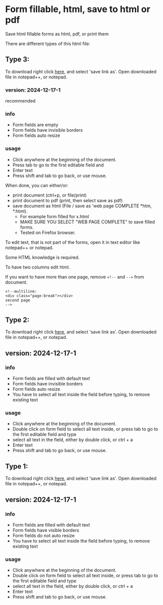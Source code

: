 # Form fillable, html, save to html or pdf
Save html fillable forms as html, pdf, or print them

There are different types of this html file:

## Type 3:

To download right click [here](https://raw.githubusercontent.com/dbojan/form-fillable-html-to-pdf/refs/heads/main/form%20fillable%20type%203%20-%20auto%20resize%20-%20empty%20fields%20-%20press%20tab%20to%20go%20to%201st%20field.html), and select 'save link as'. Open downloaded file in notepad++, or notepad.

### version: 2024-12-17-1

recommended

### info
- Form fields are empty
- Form fields have invisible borders
- Form fields auto resize


### usage
- Click anywhere at the beginning of the document.
- Press tab to go to the first editable field and 
- Enter text
- Press shift and tab to go back, or use mouse.


When done, you can either/or:
- print document (ctrl+p, or file/print)
- print document to pdf (print, then select save as pdf)
- save document as html (File / save as 'web page COMPLETE *htm, *.html). 
  - For example form filled for x.html
  - MAKE SURE YOU SELECT "WEB PAGE COMPLETE" to save filled forms.
  - Tested on Firefox browser.


To edit text, that is not part of the forms, open it in text editor like notepad++ or notepad.

Some HTML knowledge is required.

To have two columns edit html.

If you want to have more than one page, remove `<!--` and `-->` from document.
```
<!--multiline: 
<div class="page-break"></div>
second page
-->
```

## Type 2:

To download right click [here](https://raw.githubusercontent.com/dbojan/form-fillable-html-to-pdf/refs/heads/main/form%20fillable%20type%202%20-%20auto%20resize.html), and select 'save link as'. Open downloaded file in notepad++, or notepad.

## version: 2024-12-17-1

### info
- Form fields are filled with default text
- Form fields have invisible borders
- Form fields auto resize
- You have to select all text inside the field before typing, to remove existing text

### usage
- Click anywhere at the beginning of the document.
- Double click on form field to select all text inside, or press tab to go to the first editable field and type
- select all text in the field, either by double click, or ctrl + a
- Enter text
- Press shift and tab to go back, or use mouse.



## Type 1:

To download right click [here](https://raw.githubusercontent.com/dbojan/form-fillable-html-to-pdf/refs/heads/main/form%20fillable%20type%201.html), and select 'save link as'. Open downloaded file in notepad++, or notepad.

## version: 2024-12-17-1

### info
- Form fields are filled with default text
- Form fields have visible borders
- Form fields do not auto resize
- You have to select all text inside the field before typing, to remove existing text

### usage
- Click anywhere at the beginning of the document.
- Double click on form field to select all text inside, or press tab to go to the first editable field and type
- select all text in the field, either by double click, or ctrl + a
- Enter text
- Press shift and tab to go back, or use mouse.







